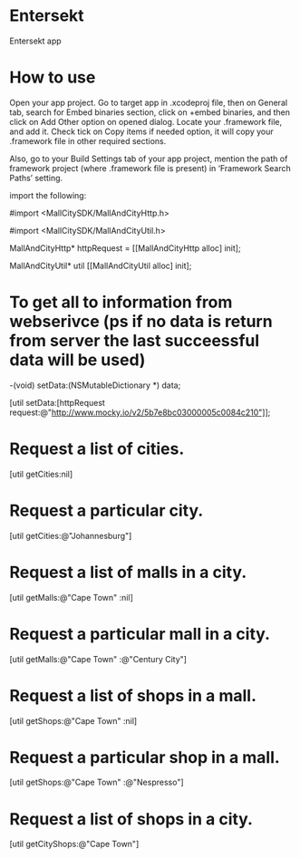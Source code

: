 # Entersekt

Entersekt app

# How to use

Open your app project. 
Go to target app in .xcodeproj file, then on General tab, search for Embed binaries section, click on +embed binaries, and then click on Add Other option on opened dialog. 
Locate your .framework file, and add it. 
Check tick on Copy items if needed option, it will copy your .framework file in other required sections.

Also, go to your Build Settings tab of your app project, mention the path of framework project (where .framework file is present) in ‘Framework Search Paths’ setting.

import the following:


#import <MallCitySDK/MallAndCityHttp.h>

#import <MallCitySDK/MallAndCityUtil.h>

MallAndCityHttp* httpRequest = [[MallAndCityHttp alloc] init];

MallAndCityUtil* util [[MallAndCityUtil alloc] init];


# To get all to information from webserivce (ps if no data is return from server the last succeessful data will be used)

-(void) setData:(NSMutableDictionary *) data;

[util setData:[httpRequest request:@"http://www.mocky.io/v2/5b7e8bc03000005c0084c210"]];


# Request a list of cities.

[util getCities:nil]

# Request a particular city.

[util getCities:@"Johannesburg"]

# Request a list of malls in a city.

[util getMalls:@"Cape Town" :nil]

# Request a particular mall in a city.

[util getMalls:@"Cape Town" :@"Century City"]

# Request a list of shops in a mall.

[util getShops:@"Cape Town" :nil]

# Request a particular shop in a mall.

[util getShops:@"Cape Town" :@"Nespresso"]

# Request a list of shops in a city.

[util getCityShops:@"Cape Town"]
